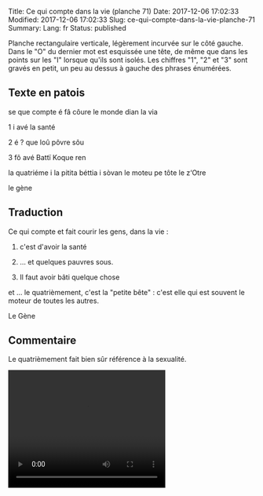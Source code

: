 Title:  Ce qui compte dans la vie (planche 71)
Date: 2017-12-06 17:02:33
Modified: 2017-12-06 17:02:33
Slug: ce-qui-compte-dans-la-vie-planche-71
Summary: 
Lang: fr
Status: published

Planche rectangulaire verticale, légèrement incurvée sur le côté gauche. Dans le "O" du dernier mot est esquissée une tête, de même que dans les points sur les "I" lorsque qu'ils sont isolés. Les chiffres "1", "2" et "3" sont gravés en petit, un peu au dessus à gauche des phrases énumérées.

<figure class="image-block" style="float: right;">
  <img alt="" src="{static}/images/planche_71.png">
  <figcaption style="max-width: 279px"></figcaption>
</figure>


## Texte en patois
se que compte é fâ côure le monde dian la via

1 i avé  la  santé

2  é ? que loû pôvre sôu

3  fô avé Battï Koque ren

la quatriéme i la pitita béttia i sòvan le moteu pe tôte le  z‘Otre

le gène

## Traduction
Ce qui compte et fait courir les gens, dans la vie :

1. c'est d'avoir la santé

2. ... et quelques pauvres sous.
3. Il faut avoir bâti quelque chose

et ... le quatrièmement, c'est la "petite bête" : c'est elle qui est souvent le moteur de toutes les autres.

Le Gène

## Commentaire
Le quatrièmement fait bien sûr référence à la sexualité.




<video width="320" height="240" controls>
  <source src="{static}/videos/video_71.mp4" type="video/mp4">
</video>
